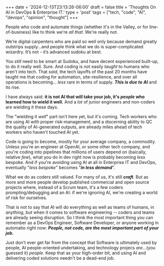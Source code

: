 +++
date = '2024-12-13T23:13:26-06:00'
draft = false
title = 'Thoughts On AI in DevOps & Enterprise IT.'
type = 'post'
tags = ["tech, "code", "AI", "devops", "opinion", "thought"]
+++

People who code and automate things (whether it's in the Valley, or for line-of-business) like to think we're *all that*.  We're really not. <br />

We’re digital carpenters who are paid so well only because demand greatly outstrips supply...and people think what we do is super-complicated wizardry. It’s not - it’s advanced sudoku at best.  <br />

You *still* need to be smart at Sudoku, and have decent experienced built-up, to do it really well.  Sure.  And coding is not easily *taught* to humans who aren't into tech.  That *said*, the tech layoffs of the past 20 months have taught me that coding for automation, site-resilience, and over all operations is becoming... *less* rare in terms of supply.  ***This is due to*** ***AI*** and its rise. <br />

I have always said: **it is not AI that will take your job, it's ***people*** who learned how to wield it well.**  And a *lot* of junior engineers and non-coders are wielding it these days.  <br />


The "wielding it *well*" part isn't here yet, but it's coming.  Tech workers who are using AI with proper risk-management, and a discerning ability to QC the quality of AI-generated outputs, are already miles ahead of tech workers who haven't touched AI yet. <br />

Code is going to become, mostly for your average company, a commodity.  Unless you're an engineer at OpenAI, or some other tech company, and you're coding into pipelines that millions of users depend on (baically, relative *few*), what you do in dev right now is probably becoming *less* bespoke.  And if you're avoiding using AI at all in Enterprise IT and DevOps, eventually "*less bespoke*" becomes "***in less demand***".  <br />

What we do as coders still valued.  For many of us, it's still ***craft***.  But as more and more people develop published commercial and open source projects where, instead of a Scrum team, it's a few coders prompting/debugging and an AI: if we're ignoring AI, we're creating a world of risk for ourselves.  <br />

That is not to say that AI will do everything as well as teams of humans, in *anything*, but when it comes to software engineering -- coders and teams are already seeing disruption.  So I think the most important thing you can remember as a DevOps Engineer, Software Developer, or anyone working in automatio right now: ***People, not code, are the most important part of your job.***  <br />

Just don't ever get far from the concept that Software is ultimately used by people, AI people-oriented undertaking, and technology projecs *are*...(you guessed it) *people*.  Keep that as your high-order bit, and using AI and delivering coded solutions needn't be a dead-end job.  

